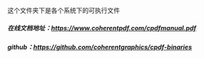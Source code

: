 这个文件夹下是各个系统下的可执行文件

##### 在线文档地址：https://www.coherentpdf.com/cpdfmanual.pdf
##### github：https://github.com/coherentgraphics/cpdf-binaries